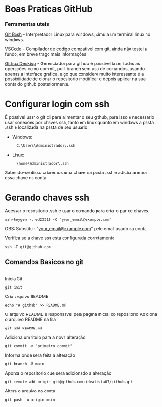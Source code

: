 <!--[![Build Status](https://travis-ci.org/microservices-demo/microservices-demo.svg?branch=master)](https://travis-ci.org/microservices-demo/microservices-demo)-->
<h1>Boas Praticas GitHub</h1>	
<h3>Ferramentas uteis</h3>
	<p><a href="https://www.git-scm.com/download/win">Git Bash</a> -  Interpretador Linux para windows, simula um terminal linux no windows.</p>
	<p><a href="https://vscode.download.prss.microsoft.com/dbazure/download/stable/0ee08df0cf4527e40edc9aa28f4b5bd38bbff2b2/VSCodeUserSetup-x64-1.85.1.exe">VSCode</a> -  Compilador de codigo compativel com git, ainda não testei a fundo, em breve trago mais informações</p>
	<p><a href="https://central.github.com/deployments/desktop/desktop/latest/win32">Github Desktop</a> - Gerenciador para github é possivel fazer todas as operações como commit, pull, branch sem uso de comandos, usando apenas a interface gráfica, algo que considero muito interessante é a possibilidade de clonar o repositorio modificar e depois aplicar na sua conta do github posteriormente.</p>

# Configurar login com ssh
É possivel usar o git cli para alimentar o seu github, para isso é necessario usar conexões por chaves ssh, tanto em linux quanto em windows a pasta .ssh é localizada na pasta de seu usuario.
</br>	
- Windows: 
   
		C:\Users\Administrador\.ssh
- Linux:
		
  		\home\Administrador\.ssh
	
Sabendo-se disso criaremos uma chave na pasta .ssh e adicionaremos essa chave na conta

# Gerando chaves ssh
Acessar o repositorio .ssh e usar o comando para criar o par de chaves.

	ssh-keygen -t ed25519 -C "your_email@example.com"
OBS: Substituir "your_email@example.com" pelo email usado na conta

Verifica se a chave ssh está configurada corretamente

 	ssh -T git@github.com
	
<h2>Comandos Basicos no git</h2>	
</br>
Inicia Git
	
 	git init
Cria arquivo README

	echo "# github" >> README.md  
O arquivo README é responsavel pela pagina inicial do repositorio
Adiciona o arquivo README na fila 

 	git add README.md   
Adiciona um titulo para a nova alteração

 	git commit -m "primeiro commit" 
Informa onde sera feita a alteração

 	git branch -M main 
Aponta o repositorio que sera adicionado a alteração

 	git remote add origin git@github.com:idealista07/github.git
Altera o arquivo na conta

 	git push -u origin main

